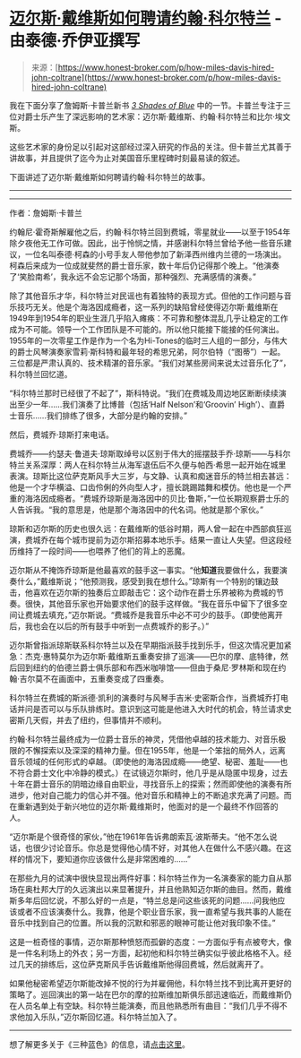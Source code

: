 <!--yml

类别：未分类

日期：2024-05-27 14:53:14

-->

# [迈尔斯·戴维斯如何聘请约翰·科尔特兰](https://www.honest-broker.com/p/how-miles-davis-hired-john-coltrane) - 由泰德·乔伊亚撰写

> 来源：[https://www.honest-broker.com/p/how-miles-davis-hired-john-coltrane](https://www.honest-broker.com/p/how-miles-davis-hired-john-coltrane)

我在下面分享了詹姆斯·卡普兰新书 *[3 Shades of Blue](https://www.penguinrandomhouse.com/books/592345/3-shades-of-blue-by-james-kaplan/)* 中的一节。卡普兰专注于三位对爵士乐产生了深远影响的艺术家：迈尔斯·戴维斯、约翰·科尔特兰和比尔·埃文斯。

这些艺术家的身份足以引起对这部经过深入研究的作品的关注。但卡普兰尤其善于讲故事，并且提供了迄今为止对美国音乐里程碑时刻最易读的叙述。

下面讲述了迈尔斯·戴维斯如何聘请约翰·科尔特兰的故事。

* * *

* * *

作者：詹姆斯·卡普兰

约翰尼·霍奇斯解雇他之后，约翰·科尔特兰回到费城，零星就业——以至于1954年除夕夜他无工作可做。因此，出于怜悯之情，并感谢科尔特兰曾给予他一些音乐建议，一位名叫泰德·柯森的小号手友人带他参加了新泽西州维内兰德的一场演出。柯森后来成为一位成就斐然的爵士音乐家，数十年后仍记得那个晚上。“他演奏了‘笑脸南希’，我永远不会忘记那个场面，那种强烈、充满感情的演奏。”

除了其他音乐才华，科尔特兰对民谣也有着独特的表现方式。但他的工作问题与音乐技巧无关。他是个海洛因成瘾者，这一系列的缺陷曾经使得迈尔斯·戴维斯在1949年到1954年的职业生涯几乎陷入瘫痪：不可靠和整体混乱几乎让稳定的工作成为不可能。领导一个工作团队是不可能的。所以他只能接下能接的任何演出。1955年的一次零星工作是作为一个名为Hi-Tones的临时三人组的一部分，与伟大的爵士风琴演奏家雪莉·斯科特和最年轻的希思兄弟，阿尔伯特（“图蒂”）一起。三位都是严肃认真的、技术精湛的音乐家。“我们对某些房间来说太过音乐化了”，科尔特兰回忆道。

“科尔特兰那时已经很了不起了”，斯科特说。“我们在费城及周边地区断断续续演出至少一年……我们演奏了比博普（包括‘Half Nelson’和‘Groovin’ High’）、直爵士音乐……我们排练了很多，大部分是约翰的安排。”

然后，费城乔·琼斯打来电话。

费城乔——约瑟夫·鲁道夫·琼斯取绰号以区别于伟大的摇摆鼓手乔·琼斯——与科尔特兰关系深厚：两人在科尔特兰从海军退伍后不久便与帕西·希思一起开始在城里表演。琼斯比这位萨克斯风手大三岁，与文静、认真和痴迷音乐的特兰相去甚远：他是一个才华横溢、口齿伶俐的外向型人才，擅长跳踢踏舞和模仿。他也是一个严重的海洛因成瘾者。“费城乔琼斯是海洛因中的贝比·鲁斯，”一位长期观察爵士乐的人告诉我。“我的意思是，他是那个海洛因中的代名词。他就是那个家伙。”

琼斯和迈尔斯的历史也很久远：在戴维斯的低谷时期，两人曾一起在中西部疯狂巡演，费城乔在每个城市提前为迈尔斯招募本地乐手。结果一直让人失望。但这段经历维持了一段时间——也喂养了他们的背上的恶魔。

迈尔斯从不掩饰乔琼斯是他最喜欢的鼓手这一事实。“他**知道**我要做什么，我要演奏什么，”戴维斯说；“他预测我，感受到我在想什么。”琼斯有一个特别的镶边鼓击，他喜欢在迈尔斯的独奏后立即敲击它：这个动作在爵士乐界被称为费城的节奏。很快，其他音乐家也开始要求他们的鼓手这样做。“我在音乐中留下了很多空间让费城去填充，”迈尔斯说。“费城乔是我音乐中必不可少的鼓手。（即使他离开后，我也会在以后的所有鼓手中听到一点费城乔的影子。）”

迈尔斯曾指派琼斯联系科尔特兰以及在早期指派鼓手找到乐手，但这次情况更加紧急：杰克·惠特莫尔为迈尔斯·戴维斯五重奏安排了巡演——巴尔的摩、底特律，然后回到纽约的伯德兰爵士俱乐部和布西米咖啡馆——但由于桑尼·罗林斯和现在约翰·吉尔莫不在画面中，五重奏变成了四重奏。

科尔特兰在费城的斯派德·凯利的演奏时与风琴手吉米·史密斯合作，当费城乔打电话并问是否可以与乐队排练时。意识到这可能是他进入大时代的机会，特兰请求史密斯几天假，并去了纽约，但事情并不顺利。

约翰·科尔特兰最终成为一位爵士音乐的神灵，凭借他卓越的技术能力、对音乐极限的不懈探索以及深深的精神力量。但在1955年，他是一个笨拙的局外人，远离音乐领域的任何形式的卓越。（即使他的海洛因成瘾——绝望、秘密、羞耻——也不符合爵士文化中冷静的模式。）在试镜迈尔斯时，他几乎是从隐匿中现身，过去十年在爵士音乐的阴暗边缘自由职业，寻找音乐上的探索；然而即使他的演奏有所进步，他对自己能力的信心并不强。他对音乐和精神上的不断追求充满了问题。而在重新遇到处于新兴地位的迈尔斯·戴维斯时，他面对的是一个最终不作回答的人。

“迈尔斯是个很奇怪的家伙，”他在1961年告诉弗朗索瓦·波斯蒂夫。“他不怎么说话，也很少讨论音乐。你总是觉得他心情不好，对其他人在做什么不感兴趣。在这样的情况下，要知道你应该做什么是非常困难的……”

在那些九月的试演中很快显现出两件好事：科尔特兰作为一名演奏家的能力自从那场在奥杜邦大厅的久远演出以来显著提升，并且他熟知迈尔斯的曲目。然而，戴维斯多年后回忆说，不那么好的一点是，“特兰总是问这些该死的问题……问我他应该或者不应该演奏什么。我靠，他是个职业音乐家，我一直希望与我共事的人能在音乐中找到自己的位置。所以我的沉默和邪恶的眼神可能让他对我印象不佳。”

这是一桩奇怪的事情，迈尔斯那种愤怒而孤僻的态度：一方面似乎有点被夸大，像是一件名利场上的外衣；另一方面，起初他和科尔特兰确实似乎彼此格格不入。经过几天的排练后，这位萨克斯风手告诉戴维斯他得回费城，然后就离开了。

如果他秘密希望迈尔斯能改掉不悦的行为并雇佣他，科尔特兰找不到比离开更好的策略了。巡回演出的第一站在巴尔的摩的拉斯维加斯俱乐部迅速临近，而戴维斯仍在人员名单上有空缺。科尔特兰能演奏，而且他熟悉所有曲目：“我们几乎不得不求他加入乐队，”迈尔斯回忆道。科尔特兰加入了。

* * *

想了解更多关于《三种蓝色》的信息，请[点击这里](https://www.penguinrandomhouse.com/books/592345/3-shades-of-blue-by-james-kaplan/)。

